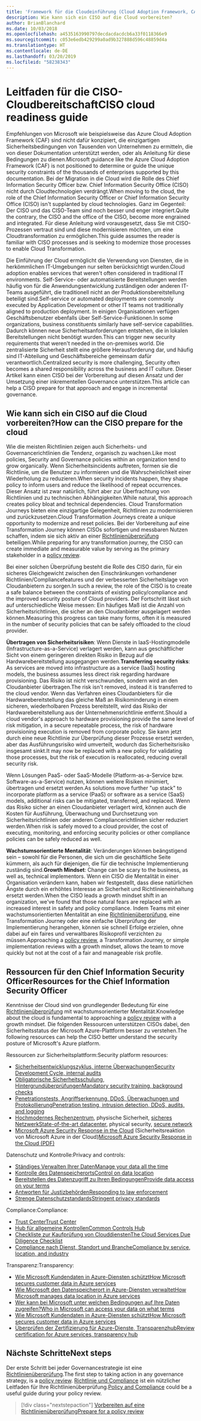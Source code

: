 ```yaml
---
title: 'Framework für die Cloudeinführung (Cloud Adoption Framework, CAF): CISO-Bereitschaft'
description: Wie kann sich ein CISO auf die Cloud vorbereiten?
author: BrianBlanchard
ms.date: 10/03/2018
ms.openlocfilehash: a4535163990797decdacdacdcb6a33f0118366e9
ms.sourcegitcommit: c053e6edb429299a0ad9b327888d596c48859d4a
ms.translationtype: HT
ms.contentlocale: de-DE
ms.lasthandoff: 03/20/2019
ms.locfileid: "58238343"
---
```

# <a name="ciso-cloud-readiness-guide"></a><span data-ttu-id="6f36b-103">Leitfaden für die CISO-Cloudbereitschaft</span><span class="sxs-lookup"><span data-stu-id="6f36b-103">CISO cloud readiness guide</span></span>

<span data-ttu-id="6f36b-104">Empfehlungen von Microsoft wie beispielsweise das Azure Cloud Adoption Framework (CAF) sind nicht dafür konzipiert, die einzigartigen Sicherheitsbedingungen von Tausenden von Unternehmen zu ermitteln, die von dieser Dokumentation unterstützt werden, oder als Anleitung für diese Bedingungen zu dienen.</span><span class="sxs-lookup"><span data-stu-id="6f36b-104">Microsoft guidance like the Azure Cloud Adoption Framework (CAF) is not positioned to determine or guide the unique security constraints of the thousands of enterprises supported by this documentation.</span></span> <span data-ttu-id="6f36b-105">Bei der Migration in die Cloud wird die Rolle des Chief Information Security Officer bzw. Chief Information Security Office (CISO) nicht durch Cloudtechnologien verdrängt.</span><span class="sxs-lookup"><span data-stu-id="6f36b-105">When moving to the cloud, the role of the Chief Information Security Officer or Chief Information Security Office (CISO) isn't supplanted by cloud technologies.</span></span> <span data-ttu-id="6f36b-106">Ganz im Gegenteil: Der CISO und das CISO-Team sind noch besser und enger integriert.</span><span class="sxs-lookup"><span data-stu-id="6f36b-106">Quite the contrary, the CISO and the office of the CISO, become more engrained and integrated.</span></span> <span data-ttu-id="6f36b-107">Für diese Anleitung wird vorausgesetzt, dass Sie mit CISO-Prozessen vertraut sind und diese modernisieren möchten, um eine Cloudtransformation zu ermöglichen.</span><span class="sxs-lookup"><span data-stu-id="6f36b-107">This guide assumes the reader is familiar with CISO processes and is seeking to modernize those processes to enable Cloud Transformation.</span></span>

<span data-ttu-id="6f36b-108">Die Einführung der Cloud ermöglicht die Verwendung von Diensten, die in herkömmlichen IT-Umgebungen nur selten berücksichtigt wurden.</span><span class="sxs-lookup"><span data-stu-id="6f36b-108">Cloud adoption enables services that weren't often considered in traditional IT environments.</span></span> <span data-ttu-id="6f36b-109">Self-Service- oder automatisierte Bereitstellungen werden häufig von für die Anwendungsentwicklung zuständigen oder anderen IT-Teams ausgeführt, die traditionell nicht an der Produktionsbereitstellung beteiligt sind.</span><span class="sxs-lookup"><span data-stu-id="6f36b-109">Self-service or automated deployments are commonly executed by Application Development or other IT teams not traditionally aligned to production deployment.</span></span> <span data-ttu-id="6f36b-110">In einigen Organisationen verfügen Geschäftsbenutzer ebenfalls über Self-Service-Funktionen.</span><span class="sxs-lookup"><span data-stu-id="6f36b-110">In some organizations, business constituents similarly have self-service capabilities.</span></span> <span data-ttu-id="6f36b-111">Dadurch können neue Sicherheitsanforderungen entstehen, die in lokalen Bereitstellungen nicht benötigt wurden.</span><span class="sxs-lookup"><span data-stu-id="6f36b-111">This can trigger new security requirements that weren't needed in the on-premises world.</span></span> <span data-ttu-id="6f36b-112">Die zentralisierte Sicherheit stellt eine größere Herausforderung dar, und häufig sind IT-Abteilung und Geschäftsbereiche gemeinsam dafür verantwortlich.</span><span class="sxs-lookup"><span data-stu-id="6f36b-112">Centralized security is more challenging, Security often becomes a shared responsibility across the business and IT culture.</span></span> <span data-ttu-id="6f36b-113">Dieser Artikel kann einen CISO bei der Vorbereitung auf diesen Ansatz und der Umsetzung einer inkrementellen Governance unterstützen.</span><span class="sxs-lookup"><span data-stu-id="6f36b-113">This article can help a CISO prepare for that approach and engage in incremental governance.</span></span>

## <a name="how-can-the-ciso-prepare-for-the-cloud"></a><span data-ttu-id="6f36b-114">Wie kann sich ein CISO auf die Cloud vorbereiten?</span><span class="sxs-lookup"><span data-stu-id="6f36b-114">How can the CISO prepare for the cloud</span></span>

<span data-ttu-id="6f36b-115">Wie die meisten Richtlinien zeigen auch Sicherheits- und Governancerichtlinien die Tendenz, organisch zu wachsen.</span><span class="sxs-lookup"><span data-stu-id="6f36b-115">Like most policies, Security and Governance policies within an organization tend to grow organically.</span></span> <span data-ttu-id="6f36b-116">Wenn Sicherheitsincidents auftreten, formen sie die Richtlinie, um die Benutzer zu informieren und die Wahrscheinlichkeit einer Wiederholung zu reduzieren.</span><span class="sxs-lookup"><span data-stu-id="6f36b-116">When security incidents happen, they shape policy to inform users and reduce the likelihood of repeat occurrences.</span></span> <span data-ttu-id="6f36b-117">Dieser Ansatz ist zwar natürlich, führt aber zur Überfrachtung von Richtlinien und zu technischen Abhängigkeiten.</span><span class="sxs-lookup"><span data-stu-id="6f36b-117">While natural, this approach creates policy bloat and technical dependencies.</span></span> <span data-ttu-id="6f36b-118">Cloud Transformation Journeys bieten eine einzigartige Gelegenheit, Richtlinien zu modernisieren und zurückzusetzen.</span><span class="sxs-lookup"><span data-stu-id="6f36b-118">Cloud Transformation Journeys create a unique opportunity to modernize and reset policies.</span></span> <span data-ttu-id="6f36b-119">Bei der Vorbereitung auf eine Transformation Journey können CISOs sofortigen und messbaren Nutzen schaffen, indem sie sich aktiv an einer [Richtlinienüberprüfung](./what-is-a-cloud-policy-review.md) beteiligen.</span><span class="sxs-lookup"><span data-stu-id="6f36b-119">While preparing for any transformation journey, the CISO can create immediate and measurable value by serving as the primary stakeholder in a [policy review](./what-is-a-cloud-policy-review.md).</span></span>

<span data-ttu-id="6f36b-120">Bei einer solchen Überprüfung besteht die Rolle des CISO darin, für ein sicheres Gleichgewicht zwischen den Einschränkungen vorhandener Richtlinien/Compliancefeatures und der verbesserten Sicherheitslage von Cloudanbietern zu sorgen.</span><span class="sxs-lookup"><span data-stu-id="6f36b-120">In such a review, the role of the CISO is to create a safe balance between the constraints of existing policy/compliance and the improved security posture of Cloud providers.</span></span> <span data-ttu-id="6f36b-121">Der Fortschritt lässt sich auf unterschiedliche Weise messen: Ein häufiges Maß ist die Anzahl von Sicherheitsrichtlinien, die sicher an den Cloudanbieter ausgelagert werden können.</span><span class="sxs-lookup"><span data-stu-id="6f36b-121">Measuring this progress can take many forms, often it is measured in the number of security policies that can be safely offloaded to the cloud provider.</span></span>

<span data-ttu-id="6f36b-122">**Übertragen von Sicherheitsrisiken**: Wenn Dienste in IaaS-Hostingmodelle (Infrastructure-as-a-Service) verlagert werden, kann aus geschäftlicher Sicht von einem geringeren direkten Risiko in Bezug auf die Hardwarebereitstellung ausgegangen werden.</span><span class="sxs-lookup"><span data-stu-id="6f36b-122">**Transferring security risks**: As services are moved into infrastructure as a service (IaaS) hosting models, the business assumes less direct risk regarding hardware provisioning.</span></span> <span data-ttu-id="6f36b-123">Das Risiko ist nicht verschwunden, sondern wird an den Cloudanbieter übertragen.</span><span class="sxs-lookup"><span data-stu-id="6f36b-123">The risk isn't removed, instead it is transferred to the cloud vendor.</span></span> <span data-ttu-id="6f36b-124">Wenn das Verfahren eines Cloudanbieters für die Hardwarebereitstellung das gleiche Maß an Risikominderung in einem sicheren, wiederholbaren Prozess bereitstellt, wird das Risiko der Hardwarebereitstellung aus der Unternehmensrichtlinie entfernt.</span><span class="sxs-lookup"><span data-stu-id="6f36b-124">Should a cloud vendor's approach to hardware provisioning provide the same level of risk mitigation, in a secure repeatable process, the risk of hardware provisioning execution is removed from corporate policy.</span></span> <span data-ttu-id="6f36b-125">Sie kann jetzt durch eine neue Richtlinie zur Überprüfung dieser Prozesse ersetzt werden, aber das Ausführungsrisiko wird umverteilt, wodurch das Sicherheitsrisiko insgesamt sinkt.</span><span class="sxs-lookup"><span data-stu-id="6f36b-125">It may now be replaced with a new policy for validating those processes, but the risk of execution is reallocated, reducing overall security risk.</span></span>

<span data-ttu-id="6f36b-126">Wenn Lösungen PaaS- oder SaaS-Modelle (Platform-as-a-Service bzw. Software-as-a-Service) nutzen, können weitere Risiken minimiert, übertragen und ersetzt werden.</span><span class="sxs-lookup"><span data-stu-id="6f36b-126">As solutions move further "up stack" to incorporate platform as a service (PaaS) or software as a service (SaaS) models, additional risks can be mitigated, transferred, and replaced.</span></span> <span data-ttu-id="6f36b-127">Wenn das Risiko sicher an einen Cloudanbieter verlagert wird, können auch die Kosten für Ausführung, Überwachung und Durchsetzung von Sicherheitsrichtlinien oder anderen Compliancerichtlinien sicher reduziert werden.</span><span class="sxs-lookup"><span data-stu-id="6f36b-127">When risk is safely moved to a cloud provider, the cost of executing, monitoring, and enforcing security policies or other compliance policies can be safely reduced as well.</span></span>

<span data-ttu-id="6f36b-128">**Wachstumsorientierte Mentalität**: Veränderungen können beängstigend sein – sowohl für die Personen, die sich um die geschäftliche Seite kümmern, als auch für diejenigen, die für die technische Implementierung zuständig sind.</span><span class="sxs-lookup"><span data-stu-id="6f36b-128">**Growth Mindset**: Change can be scary to the business, as well as, technical implementors.</span></span> <span data-ttu-id="6f36b-129">Wenn ein CISO die Mentalität in einer Organisation verändern kann, haben wir festgestellt, dass diese natürlichen Ängste durch ein erhöhtes Interesse an Sicherheit und Richtlinieneinhaltung ersetzt werden.</span><span class="sxs-lookup"><span data-stu-id="6f36b-129">When the CISO leads a growth mindset shift in an organization, we've found that those natural fears are replaced with an increased interest in safety and policy compliance.</span></span> <span data-ttu-id="6f36b-130">Indem Teams mit einer wachstumsorientierten Mentalität an eine [Richtlinienüberprüfung](./what-is-a-cloud-policy-review.md), eine Transformation Journey oder eine einfache Überprüfung der Implementierung herangehen, können sie schnell Erfolge erzielen, ohne dabei auf ein faires und verwaltbares Risikoprofil verzichten zu müssen.</span><span class="sxs-lookup"><span data-stu-id="6f36b-130">Approaching a [policy review](./what-is-a-cloud-policy-review.md), a Transformation Journey, or simple implementation reviews with a growth mindset, allows the team to move quickly but not at the cost of a fair and manageable risk profile.</span></span>

## <a name="resources-for-the-chief-information-security-officer"></a><span data-ttu-id="6f36b-131">Ressourcen für den Chief Information Security Officer</span><span class="sxs-lookup"><span data-stu-id="6f36b-131">Resources for the Chief Information Security Officer</span></span>

<span data-ttu-id="6f36b-132">Kenntnisse der Cloud sind von grundlegender Bedeutung für eine [Richtlinienüberprüfung](./what-is-a-cloud-policy-review.md) mit wachstumsorientierter Mentalität.</span><span class="sxs-lookup"><span data-stu-id="6f36b-132">Knowledge about the cloud is fundamental to approaching a [policy review](./what-is-a-cloud-policy-review.md) with a growth mindset.</span></span> <span data-ttu-id="6f36b-133">Die folgenden Ressourcen unterstützen CISOs dabei, den Sicherheitsstatus der Microsoft Azure-Plattform besser zu verstehen.</span><span class="sxs-lookup"><span data-stu-id="6f36b-133">The following resources can help the CISO better understand the security posture of Microsoft's Azure platform.</span></span>

<span data-ttu-id="6f36b-134">Ressourcen zur Sicherheitsplattform:</span><span class="sxs-lookup"><span data-stu-id="6f36b-134">Security platform resources:</span></span>

* [<span data-ttu-id="6f36b-135">Sicherheitsentwicklungszyklus, interne Überwachungen</span><span class="sxs-lookup"><span data-stu-id="6f36b-135">Security Development Cycle, internal audits</span></span>](https://www.microsoft.com/sdl/)
* [<span data-ttu-id="6f36b-136">Obligatorische Sicherheitsschulung, Hintergrundüberprüfungen</span><span class="sxs-lookup"><span data-stu-id="6f36b-136">Mandatory security training, background checks</span></span>](https://downloads.cloudsecurityalliance.org/star/self-assessment/StandardResponsetoRequestforInformationWindowsAzureSecurityPrivacy.docx)
* [<span data-ttu-id="6f36b-137">Penetrationstests, Angriffserkennung, DDoS, Überwachungen und Protokollierung</span><span class="sxs-lookup"><span data-stu-id="6f36b-137">Penetration testing, intrusion detection, DDoS, audits, and logging</span></span>](https://www.microsoft.com/trustcenter/Security/AuditingAndLogging)
* <span data-ttu-id="6f36b-138">[Hochmodernes Rechenzentrum](https://www.microsoft.com/cloud-platform/global-datacenters), physische Sicherheit, [sicheres Netzwerk](/azure/security/security-network-overview)</span><span class="sxs-lookup"><span data-stu-id="6f36b-138">[State-of-the-art datacenter](https://www.microsoft.com/cloud-platform/global-datacenters), physical security, [secure network](/azure/security/security-network-overview)</span></span>
* <span data-ttu-id="6f36b-139">[Microsoft Azure Security Response in the Cloud](https://aka.ms/SecurityResponsePaper) (Sicherheitsreaktion von Microsoft Azure in der Cloud)</span><span class="sxs-lookup"><span data-stu-id="6f36b-139">[Microsoft Azure Security Response in the Cloud (PDF)](https://aka.ms/SecurityResponsePaper)</span></span>

<span data-ttu-id="6f36b-140">Datenschutz und Kontrolle:</span><span class="sxs-lookup"><span data-stu-id="6f36b-140">Privacy and controls:</span></span>

* [<span data-ttu-id="6f36b-141">Ständiges Verwalten Ihrer Daten</span><span class="sxs-lookup"><span data-stu-id="6f36b-141">Manage your data all the time</span></span>](https://www.microsoft.com/trustcenter/Privacy/You-own-your-data)
* [<span data-ttu-id="6f36b-142">Kontrolle des Datenspeicherorts</span><span class="sxs-lookup"><span data-stu-id="6f36b-142">Control on data location</span></span>](https://www.microsoft.com/trustcenter/Privacy/Where-your-data-is-located)
* [<span data-ttu-id="6f36b-143">Bereitstellen des Datenzugriff zu Ihren Bedingungen</span><span class="sxs-lookup"><span data-stu-id="6f36b-143">Provide data access on your terms</span></span>](https://www.microsoft.com/trustcenter/Privacy/Who-can-access-your-data-and-on-what-terms)
* [<span data-ttu-id="6f36b-144">Antworten für Justizbehörden</span><span class="sxs-lookup"><span data-stu-id="6f36b-144">Responding to law enforcement</span></span>](https://www.microsoft.com/trustcenter/Privacy/Responding-to-govt-agency-requests-for-customer-data)
* [<span data-ttu-id="6f36b-145">Strenge Datenschutzstandards</span><span class="sxs-lookup"><span data-stu-id="6f36b-145">Stringent privacy standards</span></span>](https://www.microsoft.com/TrustCenter/Privacy/We-set-and-adhere-to-stringent-standards)

<span data-ttu-id="6f36b-146">Compliance:</span><span class="sxs-lookup"><span data-stu-id="6f36b-146">Compliance:</span></span>

* [<span data-ttu-id="6f36b-147">Trust Center</span><span class="sxs-lookup"><span data-stu-id="6f36b-147">Trust Center</span></span>](https://www.microsoft.com/trustcenter/default.aspx)
* [<span data-ttu-id="6f36b-148">Hub für allgemeine Kontrollen</span><span class="sxs-lookup"><span data-stu-id="6f36b-148">Common Controls Hub</span></span>](https://www.microsoft.com/trustcenter/Common-Controls-Hub)
* [<span data-ttu-id="6f36b-149">Checkliste zur Kaufprüfung von Clouddiensten</span><span class="sxs-lookup"><span data-stu-id="6f36b-149">The Cloud Services Due Diligence Checklist</span></span>](https://www.microsoft.com/trustcenter/Compliance/Due-Diligence-Checklist)
* [<span data-ttu-id="6f36b-150">Compliance nach Dienst, Standort und Branche</span><span class="sxs-lookup"><span data-stu-id="6f36b-150">Compliance by service, location, and industry</span></span>](https://www.microsoft.com/trustcenter/Compliance/default.aspx)

<span data-ttu-id="6f36b-151">Transparenz:</span><span class="sxs-lookup"><span data-stu-id="6f36b-151">Transparency:</span></span>

* [<span data-ttu-id="6f36b-152">Wie Microsoft Kundendaten in Azure-Diensten schützt</span><span class="sxs-lookup"><span data-stu-id="6f36b-152">How Microsoft secures customer data in Azure services</span></span>](https://www.microsoft.com/trustcenter/Transparency/default.aspx)
* [<span data-ttu-id="6f36b-153">Wie Microsoft den Datenspeicherort in Azure-Diensten verwaltet</span><span class="sxs-lookup"><span data-stu-id="6f36b-153">How Microsoft manages data location in Azure services</span></span>](https://azuredatacentermap.azurewebsites.net/)
* [<span data-ttu-id="6f36b-154">Wer kann bei Microsoft unter welchen Bedingungen auf Ihre Daten zugreifen?</span><span class="sxs-lookup"><span data-stu-id="6f36b-154">Who in Microsoft can access your data on what terms</span></span>](https://www.microsoft.com/trustcenter/Privacy/Who-can-access-your-data-and-on-what-terms)
* [<span data-ttu-id="6f36b-155">Wie Microsoft Kundendaten in Azure-Diensten schützt</span><span class="sxs-lookup"><span data-stu-id="6f36b-155">How Microsoft secures customer data in Azure services</span></span>](https://www.microsoft.com/trustcenter/Transparency/default.aspx)
* [<span data-ttu-id="6f36b-156">Überprüfen der Zertifizierung für Azure-Dienste, Transparenzhub</span><span class="sxs-lookup"><span data-stu-id="6f36b-156">Review certification for Azure services, transparency hub</span></span>](https://www.microsoft.com/trustcenter/Compliance/default.aspx)

## <a name="next-steps"></a><span data-ttu-id="6f36b-157">Nächste Schritte</span><span class="sxs-lookup"><span data-stu-id="6f36b-157">Next steps</span></span>

<span data-ttu-id="6f36b-158">Der erste Schritt bei jeder Governancestrategie ist eine [Richtlinienüberprüfung](./what-is-a-cloud-policy-review.md).</span><span class="sxs-lookup"><span data-stu-id="6f36b-158">The first step to taking action in any governance strategy, is a [policy review](./what-is-a-cloud-policy-review.md).</span></span> <span data-ttu-id="6f36b-159">[Richtlinie und Compliance](./overview.md) ist ein nützlicher Leitfaden für Ihre Richtlinienüberprüfung.</span><span class="sxs-lookup"><span data-stu-id="6f36b-159">[Policy and Compliance](./overview.md) could be a useful guide during your policy review.</span></span>

> [!div class="nextstepaction"]
> [<span data-ttu-id="6f36b-160">Vorbereiten auf eine Richtlinienüberprüfung</span><span class="sxs-lookup"><span data-stu-id="6f36b-160">Prepare for a policy review</span></span>](./what-is-a-cloud-policy-review.md)